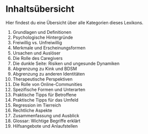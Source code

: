 # Inhaltsübersicht

Hier findest du eine Übersicht über alle Kategorien dieses Lexikons.

1.  Grundlagen und Definitionen
2.  Psychologische Hintergründe
3.  Freiwillig vs. Unfreiwillig
4.  Merkmale und Erscheinungsformen
5.  Ursachen und Auslöser
6.  Die Rolle des Caregivers
7.  Die dunkle Seite: Risiken und ungesunde Dynamiken
8.  Abgrenzung zu Kink und BDSM
9.  Abgrenzung zu anderen Identitäten
10. Therapeutische Perspektiven
11. Die Rolle von Online-Communities
12. Spezifische Formen und Unterarten
13. Praktische Tipps für Betroffene
14. Praktische Tipps für das Umfeld
15. Regression im Tierreich
16. Rechtliche Aspekte
17. Zusammenfassung und Ausblick
18. Glossar: Wichtige Begriffe erklärt 
19. Hilfsangebote und Anlaufstellen